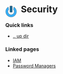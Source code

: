 # Security <img style="margin: 6px 13px 0px 0px" align="left" src="../data/images/logo_36x36.png" />

### Quick links
* [.. up dir](..)

### Linked pages
* [IAM](iam/README.md)
* [Password Managers](password_managers/README.md)

<!-- 
vim: ts=2:sw=2:sts=2
-->
